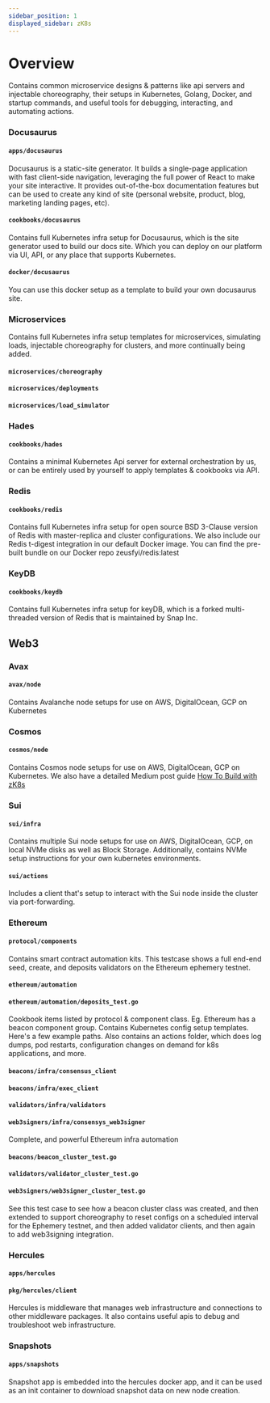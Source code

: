 ```yaml
---
sidebar_position: 1
displayed_sidebar: zK8s
---
```


# Overview #

Contains common microservice designs & patterns like api servers and injectable choreography, their setups in
Kubernetes, Golang, Docker, and startup commands, and useful tools for debugging, interacting, and automating actions.

### Docusaurus ###

#### ```apps/docusaurus ```

Docusaurus is a static-site generator. It builds a single-page application with fast client-side navigation,
leveraging the full power of React to make your site interactive. It provides out-of-the-box documentation features
but can be used to create any kind of site (personal website, product, blog, marketing landing pages, etc).

#### ```cookbooks/docusaurus ```

Contains full Kubernetes infra setup for Docusaurus, which is the site generator used to build our docs site. Which you
can deploy on our platform via UI, API, or any place that supports Kubernetes.

#### ```docker/docusaurus ```

You can use this docker setup as a template to build your own docusaurus site.

### Microservices ###

Contains full Kubernetes infra setup templates for microservices, simulating loads, injectable choreography for
clusters, and more continually being added.

#### ```microservices/choreography ```

#### ```microservices/deployments ```

#### ```microservices/load_simulator ```

### Hades ###

#### ```cookbooks/hades ```

Contains a minimal Kubernetes Api server for external orchestration by us, or can be entirely used by yourself to apply
templates & cookbooks via API.

### Redis ###

#### ```cookbooks/redis ```

Contains full Kubernetes infra setup for open source BSD 3-Clause version of Redis with master-replica and cluster
configurations. We also include our Redis t-digest integration in our default Docker image.
You can find the pre-built bundle on our Docker repo zeusfyi/redis:latest

### KeyDB ###

#### ```cookbooks/keydb ```

Contains full Kubernetes infra setup for keyDB, which is a forked multi-threaded version of Redis that is maintained by
Snap Inc.

## Web3

### Avax ####

#### ```avax/node``` ####

Contains Avalanche node setups for use on AWS, DigitalOcean, GCP on Kubernetes

### Cosmos ####

#### ```cosmos/node``` ####

Contains Cosmos node setups for use on AWS, DigitalOcean, GCP on Kubernetes. We also have a detailed Medium post
guide [How To Build with zK8s](https://medium.com/zeusfyi/how-to-build-on-zeus-f1e40e529377)

### Sui ####

#### ```sui/infra``` ####

Contains multiple Sui node setups for use on AWS, DigitalOcean, GCP, on local NVMe disks as well as Block Storage.
Additionally, contains NVMe setup instructions
for your own kubernetes environments.

#### ```sui/actions``` ####

Includes a client that's setup to interact with the Sui node inside the cluster via port-forwarding.

### Ethereum ####

#### ```protocol/components```

Contains smart contract automation kits. This testcase shows a full end-end seed, create, and deposits validators on the
Ethereum ephemery testnet.

#### ```ethereum/automation```

#### ```ethereum/automation/deposits_test.go ```

Cookbook items listed by protocol & component class. Eg. Ethereum has a beacon component group. Contains Kubernetes
config setup templates. Here's a few example paths. Also contains an actions folder, which does log dumps, pod restarts,
configuration changes on demand for k8s applications, and more.

#### ```beacons/infra/consensus_client```

#### ```beacons/infra/exec_client```

#### ```validators/infra/validators```

#### ```web3signers/infra/consensys_web3signer```

Complete, and powerful Ethereum infra automation

#### ```beacons/beacon_cluster_test.go ```

#### ```validators/validator_cluster_test.go ```

#### ```web3signers/web3signer_cluster_test.go ```

See this test case to see how a beacon cluster class was created, and then extended to support choreography to reset
configs on a scheduled interval for the Ephemery testnet, and then added validator clients, and then again to add
web3signing integration.

### Hercules ###

#### ```apps/hercules``` ####

#### ```pkg/hercules/client```

Hercules is middleware that manages web infrastructure and connections to other middleware packages. It also contains
useful apis to debug and troubleshoot web infrastructure.

### Snapshots ###

#### ```apps/snapshots``` ####

Snapshot app is embedded into the hercules docker app, and it can be used as an init container to download snapshot data
on new node creation.
